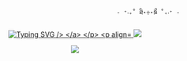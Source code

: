                                                   - ⁺‧₊˚ ཐི⋆♱⋆ཋྀ ˚₊‧⁺ - 
<p align="center">
<a href="https://git.io/typing-svg"><img src="https://readme-typing-svg.demolab.com?font=Fira+Code&pause=1000&color=7E18F7&width=435&lines=So..+were+like+dating+right%3F" alt="Typing SVG />
</a>
</p>
<p align="center">
<img src="https://i.pinimg.com/736x/2f/33/8b/2f338b90a0ce18d68f96f1d387f1bca8.jpg"/>
</p>
<p align="center"

![](https://komarev.com/ghpvc/?username=moonzydustt&color=7E18F7FF&label=☆+prof+views+)
